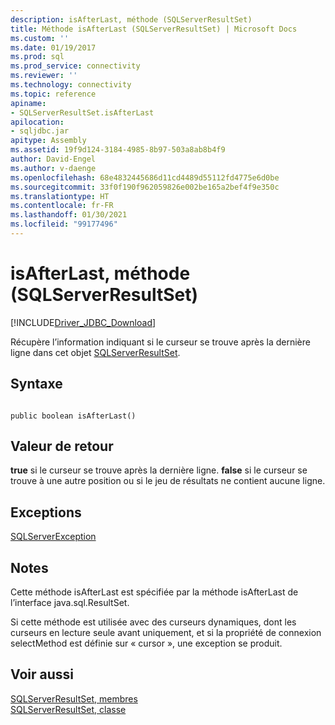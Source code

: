 ```yaml
---
description: isAfterLast, méthode (SQLServerResultSet)
title: Méthode isAfterLast (SQLServerResultSet) | Microsoft Docs
ms.custom: ''
ms.date: 01/19/2017
ms.prod: sql
ms.prod_service: connectivity
ms.reviewer: ''
ms.technology: connectivity
ms.topic: reference
apiname:
- SQLServerResultSet.isAfterLast
apilocation:
- sqljdbc.jar
apitype: Assembly
ms.assetid: 19f9d124-3184-4985-8b97-503a8ab8b4f9
author: David-Engel
ms.author: v-daenge
ms.openlocfilehash: 68e4832445686d11cd4489d55112fd4775e6d0be
ms.sourcegitcommit: 33f0f190f962059826e002be165a2bef4f9e350c
ms.translationtype: HT
ms.contentlocale: fr-FR
ms.lasthandoff: 01/30/2021
ms.locfileid: "99177496"
---
```

# <a name="isafterlast-method-sqlserverresultset"></a>isAfterLast, méthode (SQLServerResultSet)
[!INCLUDE[Driver_JDBC_Download](../../../includes/driver_jdbc_download.md)]

  Récupère l’information indiquant si le curseur se trouve après la dernière ligne dans cet objet [SQLServerResultSet](../../../connect/jdbc/reference/sqlserverresultset-class.md).  
  
## <a name="syntax"></a>Syntaxe  
  
```  
  
public boolean isAfterLast()  
```  
  
## <a name="return-value"></a>Valeur de retour  
 **true** si le curseur se trouve après la dernière ligne. **false** si le curseur se trouve à une autre position ou si le jeu de résultats ne contient aucune ligne.  
  
## <a name="exceptions"></a>Exceptions  
 [SQLServerException](../../../connect/jdbc/reference/sqlserverexception-class.md)  
  
## <a name="remarks"></a>Notes  
 Cette méthode isAfterLast est spécifiée par la méthode isAfterLast de l’interface java.sql.ResultSet.  
  
 Si cette méthode est utilisée avec des curseurs dynamiques, dont les curseurs en lecture seule avant uniquement, et si la propriété de connexion selectMethod est définie sur « cursor », une exception se produit.  
  
## <a name="see-also"></a>Voir aussi  
 [SQLServerResultSet, membres](../../../connect/jdbc/reference/sqlserverresultset-members.md)   
 [SQLServerResultSet, classe](../../../connect/jdbc/reference/sqlserverresultset-class.md)  
  
  
